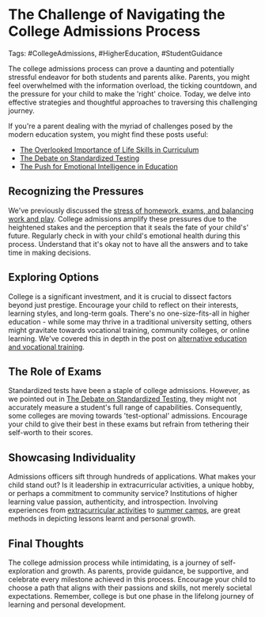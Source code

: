 # The Challenge of Navigating the College Admissions Process

Tags: \#CollegeAdmissions, \#HigherEducation, \#StudentGuidance

The college admissions process can prove a daunting and potentially stressful endeavor for both students and parents alike. Parents, you might feel overwhelmed with the information overload, the ticking countdown, and the pressure for your child to make the 'right' choice. Today, we delve into effective strategies and thoughtful approaches to traversing this challenging journey.

If you're a parent dealing with the myriad of challenges posed by the modern education system, you might find these posts useful:
- [The Overlooked Importance of Life Skills in Curriculum](/xedublog/education-fundamentals/the-overlooked-importance-of-life-skills-in-curriculum.html)
- [The Debate on Standardized Testing](/xedublog/education-fundamentals/the-debate-on-standardized-testing.html)
- [The Push for Emotional Intelligence in Education](/xedublog/holistic-development/the-push-for-emotional-intelligence-in-education.html)

## Recognizing the Pressures
We've previously discussed the [stress of homework, exams, and balancing work and play](/xedublog/modern-challenges/the-stress-of-homework-balancing-work-and-play.html). College admissions amplify these pressures due to the heightened stakes and the perception that it seals the fate of your child's' future. Regularly check in with your child's emotional health during this process. Understand that it's okay not to have all the answers and to take time in making decisions.

## Exploring Options
College is a significant investment, and it is crucial to dissect factors beyond just prestige. Encourage your child to reflect on their interests, learning styles, and long-term goals. There's no one-size-fits-all in higher education - while some may thrive in a traditional university setting, others might gravitate towards vocational training, community colleges, or online learning. We've covered this in depth in the post on [alternative education and vocational training](/xedublog/education-fundamentals/alternative-education-models-homeschooling.html).

## The Role of Exams
Standardized tests have been a staple of college admissions. However, as we pointed out in [The Debate on Standardized Testing](/xedublog/education-fundamentals/the-debate-on-standardized-testing.html), they might not accurately measure a student's full range of capabilities. Consequently, some colleges are moving towards 'test-optional' admissions. Encourage your child to give their best in these exams but refrain from tethering their self-worth to their scores.

## Showcasing Individuality
Admissions officers sift through hundreds of applications. What makes your child stand out? Is it leadership in extracurricular activities, a unique hobby, or perhaps a commitment to community service? Institutions of higher learning value passion, authenticity, and introspection. Involving experiences from [extracurricular activities](/xedublog/holistic-development/the-role-of-extracurricular-activities-beyond-academics.html) to [summer camps](/holistic-development/the-role-of-summer-camps-in-skill-development.html), are great methods in depicting lessons learnt and personal growth.

## Final Thoughts
The college admission process while intimidating, is a journey of self-exploration and growth. As parents, provide guidance, be supportive, and celebrate every milestone achieved in this process. Encourage your child to choose a path that aligns with their passions and skills, not merely societal expectations. Remember, college is but one phase in the lifelong journey of learning and personal development.